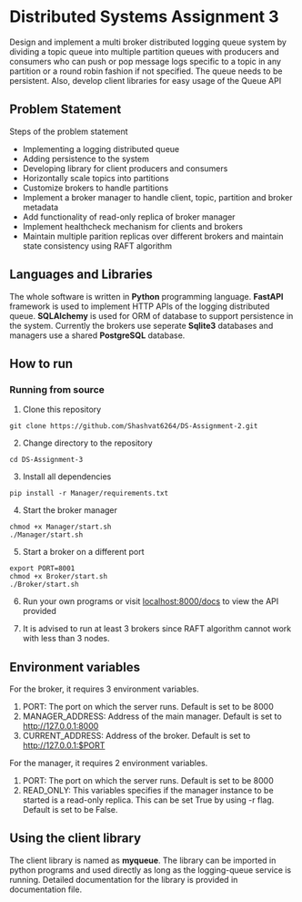 # Distributed Systems Assignment 3
Design and implement a multi broker distributed logging queue system by dividing a topic queue into multiple partition queues with producers and consumers who can push or pop message logs specific to a topic in any partition or a round robin fashion if not specified. The queue needs to be persistent. 
Also, develop client libraries for easy usage of the Queue API

## Problem Statement
Steps of the problem statement
- Implementing a logging distributed queue 
- Adding persistence to the system
- Developing library for client producers and consumers
- Horizontally scale topics into partitions
- Customize brokers to handle partitions
- Implement a broker manager to handle client, topic, partition and broker metadata
- Add functionality of read-only replica of broker manager
- Implement healthcheck mechanism for clients and brokers
- Maintain multiple parition replicas over different brokers and maintain state consistency using RAFT algorithm

## Languages and Libraries
The whole software is written in **Python** programming language. **FastAPI** framework is used to implement HTTP APIs of the logging distributed queue. **SQLAlchemy** is used for ORM of database to support persistence in the system. Currently the brokers use seperate **Sqlite3** databases and managers use a shared **PostgreSQL** database. 

## How to run
### Running from source
1. Clone this repository
```
git clone https://github.com/Shashvat6264/DS-Assignment-2.git
```

2. Change directory to the repository
```
cd DS-Assignment-3
```

3. Install all dependencies
```
pip install -r Manager/requirements.txt
```

4. Start the broker manager
```
chmod +x Manager/start.sh
./Manager/start.sh
```

5. Start a broker on a different port
```
export PORT=8001
chmod +x Broker/start.sh
./Broker/start.sh
```

6. Run your own programs or visit [localhost:8000/docs](localhost:8000/docs) to view the API provided

7. It is advised to run at least 3 brokers since RAFT algorithm cannot work with less than 3 nodes. 

## Environment variables
For the broker, it requires 3 environment variables.
1. PORT: The port on which the server runs. Default is set to be 8000
2. MANAGER_ADDRESS: Address of the main manager. Default is set to http://127.0.0.1:8000
3. CURRENT_ADDRESS: Address of the broker. Default is set to http://127.0.0.1:$PORT

For the manager, it requires 2 environment variables.
1. PORT: The port on which the server runs. Default is set to be 8000
2. READ_ONLY: This variables specifies if the manager instance to be started is a read-only replica. This can be set True by using -r flag. Default is set to be False.


## Using the client library
The client library is named as **myqueue**. The library can be imported in python programs and used directly as long as the logging-queue service is running. Detailed documentation for the library is provided in documentation file.

